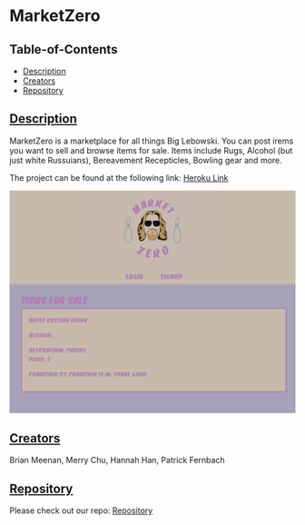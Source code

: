 # MarketZero
  
  
  ## Table-of-Contents

  * [Description](#description)
  * [Creators](#creators)
  * [Repository](#repository)
  
  ## [Description](#table-of-contents)
  MarketZero is a marketplace for all things Big Lebowski. You can post irems you want to sell and browse items for sale. Items include Rugs, Alcohol (but just white Russuians), Bereavement Recepticles, Bowling gear and more. 

  The project can be found at the following link: [Heroku Link](https://stormy-gorge-49394.herokuapp.com/)

  ![Screenshot](./Screenshot.PNG)


  ## [Creators](#table-of-contents)
  Brian Meenan, Merry Chu, Hannah Han, Patrick Fernbach

  
  ## [Repository](#table-of-contents)
  Please check out our repo:
  [Repository](https://github.com/Brian-Lets-Go/MarketZero)
 